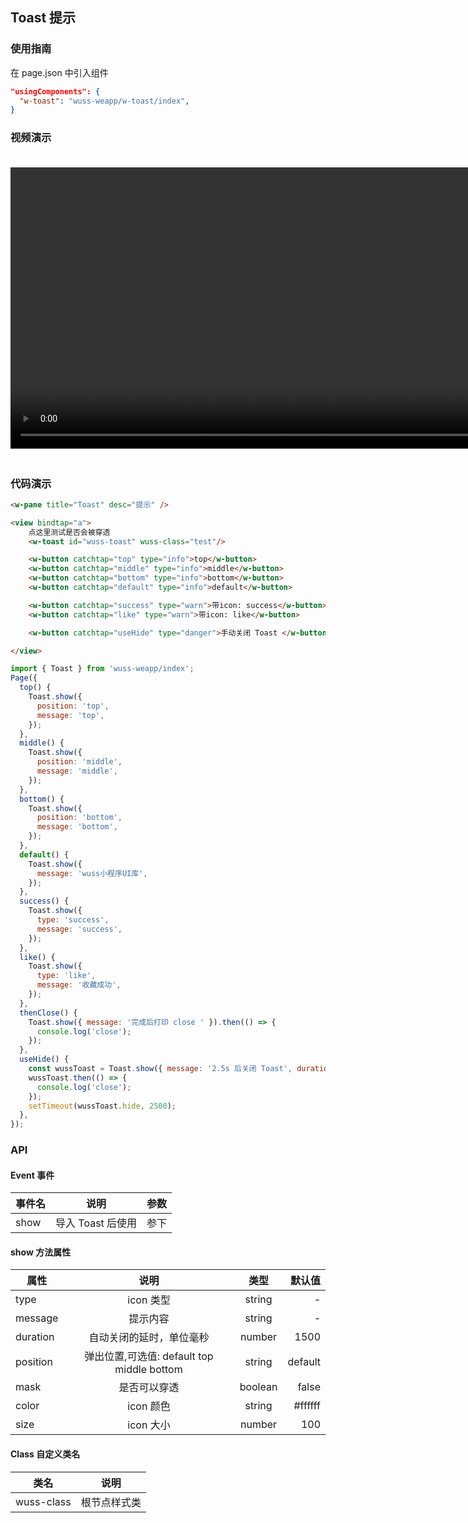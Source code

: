 ## Toast 提示

### 使用指南

在 page.json 中引入组件

```json
"usingComponents": {
  "w-toast": "wuss-weapp/w-toast/index",
}
```

### 视频演示

<video style="margin: 20px 0;" height="450px" autoplay="true" loop="true" controls x5-playsinline="true" playsinline="true" webkit-playsinline="true" src="../../resource/toast.mp4"
/>



### 代码演示

```html
<w-pane title="Toast" desc="提示" />

<view bindtap="a">
	点这里测试是否会被穿透
	<w-toast id="wuss-toast" wuss-class="test"/>

	<w-button catchtap="top" type="info">top</w-button>
	<w-button catchtap="middle" type="info">middle</w-button>
	<w-button catchtap="bottom" type="info">bottom</w-button>
	<w-button catchtap="default" type="info">default</w-button>

	<w-button catchtap="success" type="warn">带icon: success</w-button>
	<w-button catchtap="like" type="warn">带icon: like</w-button>

	<w-button catchtap="useHide" type="danger">手动关闭 Toast </w-button>

</view>
```

```js
import { Toast } from 'wuss-weapp/index';
Page({
  top() {
    Toast.show({
      position: 'top',
      message: 'top',
    });
  },
  middle() {
    Toast.show({
      position: 'middle',
      message: 'middle',
    });
  },
  bottom() {
    Toast.show({
      position: 'bottom',
      message: 'bottom',
    });
  },
  default() {
    Toast.show({
      message: 'wuss小程序UI库',
    });
  },
  success() {
    Toast.show({
      type: 'success',
      message: 'success',
    });
  },
  like() {
    Toast.show({
      type: 'like',
      message: '收藏成功',
    });
  },
  thenClose() {
    Toast.show({ message: '完成后打印 close ' }).then(() => {
      console.log('close');
    });
  },
  useHide() {
    const wussToast = Toast.show({ message: '2.5s 后关闭 Toast', duration: 0 });
    wussToast.then(() => {
      console.log('close');
    });
    setTimeout(wussToast.hide, 2500);
  },
});
```

### API

#### Event 事件

| 事件名 | 说明              | 参数 |
| ------ | ----------------- | ---- |
| show   | 导入 Toast 后使用 | 参下 |

#### show 方法属性

| 属性     |                    说明                    |  类型   |  默认值 |
| -------- | :----------------------------------------: | :-----: | ------: |
| type     |                 icon 类型                  | string  |       - |
| message  |                  提示内容                  | string  |       - |
| duration |          自动关闭的延时，单位毫秒          | number  |    1500 |
| position | 弹出位置,可选值: default top middle bottom | string  | default |
| mask     |                是否可以穿透                | boolean |   false |
| color    |                 icon 颜色                  | string  | #ffffff |
| size     |                 icon 大小                  | number  |     100 |

#### Class 自定义类名

| 类名       | 说明         |
| ---------- | ------------ |
| wuss-class | 根节点样式类 |
